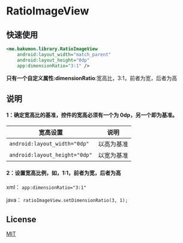 # RatioImageView

## 快速使用

```xml
<me.bakumon.library.RatioImageView
    android:layout_width="match_parent"
    android:layout_height="0dp"
    app:dimensionRatio="3:1" />
```

**只有一个自定义属性:dimensionRatio**:宽高比，3:1，前者为宽，后者为高

## 说明

#### 1：确定宽高比的基准，控件的宽高必须有一个为 0dp，另一个即为基准。


|宽高设置|说明|
|--|--|
|`android:layout_width="0dp"`|以高为基准|
|`android:layout_height="0dp"`|以宽为基准|

#### 2：设置宽高比例，如，1:1，前者为宽，后者为高

xml：
`app:dimensionRatio="3:1"`

java：
`ratioImageView.setDimensionRatio(3, 1);`

## License

[MIT](https://github.com/Bakumon/RatioImageView/blob/master/LICENSE)
